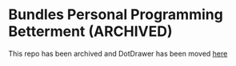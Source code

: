 # Bundles Personal Programming Betterment (ARCHIVED)
This repo has been archived and DotDrawer has been moved [here](https://github.com/msbundles/DotDrawer)
